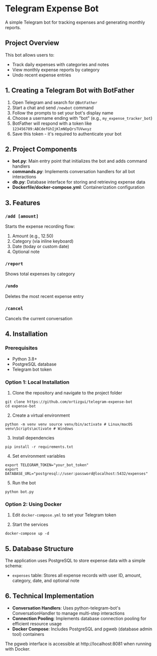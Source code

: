 # Telegram Expense Bot

A simple Telegram bot for tracking expenses and generating monthly reports.

## Project Overview

This bot allows users to:
- Track daily expenses with categories and notes
- View monthly expense reports by category
- Undo recent expense entries

## 1. Creating a Telegram Bot with BotFather

1. Open Telegram and search for `@BotFather`
2. Start a chat and send `/newbot` command
3. Follow the prompts to set your bot's display name
4. Choose a username ending with "bot" (e.g., `my_expense_tracker_bot`)
5. BotFather will respond with a token like `123456789:ABCdefGhIjKlmNOpQrsTUVwxyz`
6. Save this token - it's required to authenticate your bot

## 2. Project Components

- **bot.py**: Main entry point that initializes the bot and adds command handlers
- **commands.py**: Implements conversation handlers for all bot interactions
- **db.py**: Database interface for storing and retrieving expense data
- **Dockerfile/docker-compose.yml**: Containerization configuration

## 3. Features

### `/add [amount]`
Starts the expense recording flow:
1. Amount (e.g., 12.50)
2. Category (via inline keyboard)
3. Date (today or custom date)
4. Optional note

### `/report`
Shows total expenses by category

### `/undo`
Deletes the most recent expense entry

### `/cancel`
Cancels the current conversation

## 4. Installation

### Prerequisites
- Python 3.8+
- PostgreSQL database
- Telegram bot token

### Option 1: Local Installation

1. Clone the repository and navigate to the project folder
```cli
git clone https://github.com/ortizgui/telegram-expense-bot 
cd expense-bot
```

2. Create a virtual environment
```cli
python -m venv venv source venv/bin/activate # Linux/macOS 
venv\Scripts\activate # Windows
```

3. Install dependencies
```cli
pip install -r requirements.txt
```

4. Set environment variables
```cli
export TELEGRAM_TOKEN="your_bot_token" 
export DATABASE_URL="postgresql://user:password@localhost:5432/expenses"
```

5. Run the bot
```cli
python bot.py
```

### Option 2: Using Docker
1. Edit `docker-compose.yml` to set your Telegram token

2. Start the services
```cli
docker-compose up -d
```

## 5. Database Structure

The application uses PostgreSQL to store expense data with a simple schema:
- `expenses` table: Stores all expense records with user ID, amount, category, date, and optional note

## 6. Technical Implementation

- **Conversation Handlers**: Uses python-telegram-bot's ConversationHandler to manage multi-step interactions
- **Connection Pooling**: Implements database connection pooling for efficient resource usage
- **Docker Compose**: Includes PostgreSQL and pgweb (database admin tool) containers

The pgweb interface is accessible at http://localhost:8081 when running with Docker.